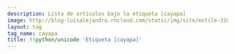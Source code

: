 ```yaml
---
description: Lista de artículos bajo la etiqueta [cayapa]
image: http://blog-luisalejandro.rhcloud.com/static/img/site/mstile-310x310.png
layout: tag
tag_name: cayapa
title: !!python/unicode 'Etiqueta [cayapa]'
---
```

